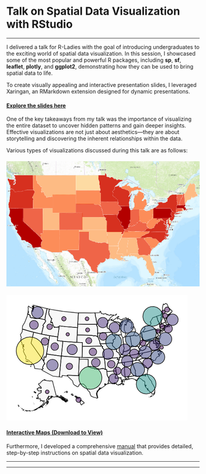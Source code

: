 # **Talk on Spatial Data Visualization with RStudio**
---

I delivered a talk for R-Ladies with the goal of introducing undergraduates to the exciting world of spatial data visualization. In this session, I showcased some of the most popular and powerful R packages, including **sp**, **sf**, **leaflet**, **plotly**, and **ggplot2**, demonstrating how they can be used to bring spatial data to life.

To create visually appealing and interactive presentation slides, I leveraged Xaringan, an RMarkdown extension designed for dynamic presentations.
#### [Explore the slides here](https://isharawijayaratne.github.io/spatialDataVisualizations/RLadies_presentation.html)


One of the key takeaways from my talk was the importance of visualizing the entire dataset to uncover hidden patterns and gain deeper insights. Effective visualizations are not just about aesthetics—they are about storytelling and discovering the inherent relationships within the data.

Various types of visualizations discussed during this talk are as follows:

#### ![Choropleth Maps](https://github.com/isharaWijayaratne/spatialDataVisualizations/blob/main/presentation_images/choropleth.png)

#### ![Bubble Maps](https://github.com/isharaWijayaratne/spatialDataVisualizations/blob/main/presentation_images/bubble_maps.png)

#### [Interactive Maps (Download to View)](https://drive.google.com/file/d/1oEWq9bTVn8mbkmRTfCxDBbLJ0IxP6eY5/view?usp=drive_link) 


Furthermore, I developed a comprehensive [manual](https://drive.google.com/file/d/1oDOCXKad6s70uYlh_Tyhon68yMG_TS7N/view?usp=drive_link) that provides detailed, step-by-step instructions on spatial data visualization.


---

---

